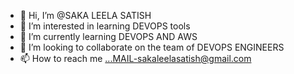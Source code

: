 - 👋 Hi, I’m @SAKA LEELA SATISH
- 👀 I’m interested in learning DEVOPS tools 
- 🌱 I’m currently learning DEVOPS AND AWS
- 💞️ I’m looking to collaborate on the team of DEVOPS ENGINEERS
- 📫 How to reach me ...MAIL-sakaleelasatish@gmail.com
  

<!---
Satishdevopslab/Satishdevopslab is a ✨ special ✨ repository because its `README.md` (this file) appears on your GitHub profile.
You can click the Preview link to take a look at your changes.
--->
